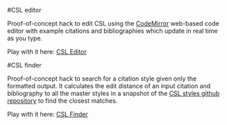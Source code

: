 #CSL editor

Proof-of-concept hack to edit CSL using the [CodeMirror](http://codemirror.net) web-based code editor with example citations and bibliographies which update in real time as you type.

Play with it here: [CSL Editor](http://steveridout.com/cslEditor/cslEditor)

#CSL finder

Proof-of-concept hack to search for a citation style given only the formatted output. It calculates the edit distance of an input citation and bibliography to all the master styles in a snapshot of the [CSL styles github repository](https://github.com/citation-style-language/styles) to find the closest matches.

Play with it here: [CSL Finder](http://steveridout.com/cslEditor/cslFinder)
